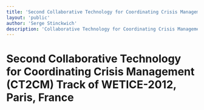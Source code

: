 ```yaml
---
title: 'Second Collaborative Technology for Coordinating Crisis Management (CT2CM) Track of WETICE-2012'
layout: 'public'
author: 'Serge Stinckwich'
description: 'Collaborative Technology for Coordinating Crisis Management (CT2CM) track of WETICE-2012, Paris, France'
---
```

# Second Collaborative Technology for Coordinating Crisis Management (CT2CM) Track of WETICE-2012, Paris, France